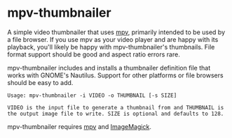 mpv-thumbnailer
===============

A simple video thumbnailer that uses [mpv](https://mpv.io/), primarily
intended to be used by a file browser. If you use mpv as your video
player and are happy with its playback, you'll likely be happy with
mpv-thumbnailer's thumbnails. File format support should be good and
aspect ratio errors rare.

mpv-thumbnailer includes and installs a thumbnailer definition file that
works with GNOME's Nautilus. Support for other platforms or file
browsers should be easy to add.

```
Usage: mpv-thumbnailer -i VIDEO -o THUMBNAIL [-s SIZE]

VIDEO is the input file to generate a thumbnail from and THUMBNAIL is
the output image file to write. SIZE is optional and defaults to 128.
```

mpv-thumbnailer requires [mpv](https://mpv.io/) and
[ImageMagick](https://www.imagemagick.org/).
